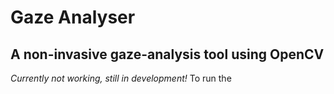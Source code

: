 # Gaze Analyser
## A non-invasive gaze-analysis tool using OpenCV
*Currently not working, still in development!*
To run the 
